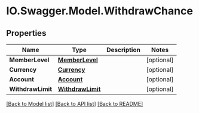 # IO.Swagger.Model.WithdrawChance
## Properties

Name | Type | Description | Notes
------------ | ------------- | ------------- | -------------
**MemberLevel** | [**MemberLevel**](MemberLevel.md) |  | [optional] 
**Currency** | [**Currency**](Currency.md) |  | [optional] 
**Account** | [**Account**](Account.md) |  | [optional] 
**WithdrawLimit** | [**WithdrawLimit**](WithdrawLimit.md) |  | [optional] 

[[Back to Model list]](../README.md#documentation-for-models) [[Back to API list]](../README.md#documentation-for-api-endpoints) [[Back to README]](../README.md)

